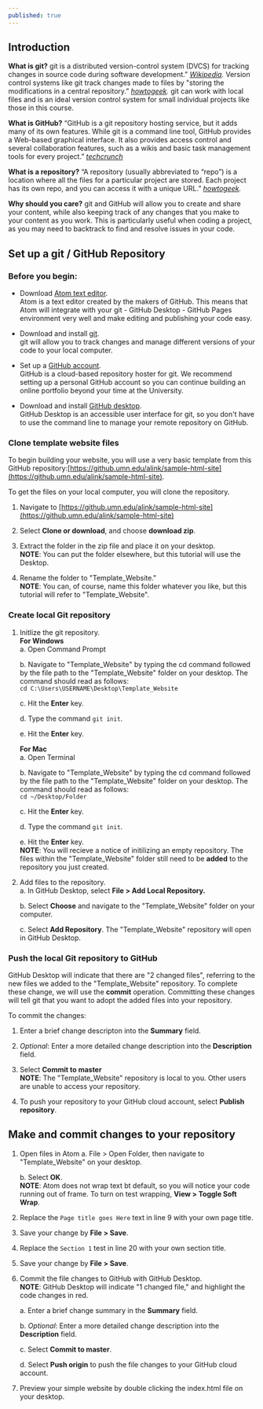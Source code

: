 ```yaml
---
published: true
---
```

## Introduction
**What is git?** git is a distributed version-control system (DVCS) for tracking changes in source code during software development.” *[Wikipedia](https://en.wikipedia.org/wiki/Git).* Version control systems like git track changes made to files by "storing the modifications in a central repository.” *[howtogeek](https://www.howtogeek.com/180167/htg-explains-what-is-github-and-what-do-geeks-use-it-for/).* git can work with local files and is an ideal version control system for small individual projects like those in this course. 

**What is GitHub?** “GitHub is a git repository hosting service, but it adds many of its own features. While git is a command line tool, GitHub provides a Web-based graphical interface. It also provides access control and several collaboration features, such as a wikis and basic task management tools for every project.” *[techcrunch](https://techcrunch.com/2012/07/14/what-exactly-is-github-anyway)*

**What is a repository?** “A repository (usually abbreviated to “repo”) is a location where all the files for a particular project are stored. Each project has its own repo, and you can access it with a unique URL.” *[howtogeek](https://www.howtogeek.com/180167/htg-explains-what-is-github-and-what-do-geeks-use-it-for/).* 

**Why should you care?** git and GitHub will allow you to create and share your content, while also keeping track of any changes that you make to your content as you work. This is particularly useful when coding a project, as you may need to backtrack to find and resolve issues in your code. 

## Set up a git / GitHub Repository
### Before you begin:
* Download [Atom text editor](https://atom.io/).  
    Atom is a text editor created by the makers of GitHub. This means that Atom will integrate with your git - GitHub Desktop - GitHub Pages environment very well and make editing and publishing your code easy.

* Download and install [git](https://git-scm.com/).  
    git will allow you to track changes and manage different versions of your code to your local computer. 

* Set up a [GitHub account](https://github.com).  
   GitHub is a cloud-based repository hoster for git. We recommend setting up a personal GitHub account so you can continue building an online portfolio beyond your time at the University.

* Download and install [GitHub desktop](https://desktop.github.com/).  
    GitHub Desktop is an accessible user interface for git, so you don't have to use the command line to manage your remote repository on GitHub.  

### Clone template website files
To begin building your website, you will use a very basic template from this GitHub repository:[https://github.umn.edu/alink/sample-html-site](https://github.umn.edu/alink/sample-html-site).

To get the files on your local computer, you will clone the repository.
1. Navigate to [https://github.umn.edu/alink/sample-html-site](https://github.umn.edu/alink/sample-html-site)  

2. Select **Clone or download**, and choose **download zip**.  

3. Extract the folder in the zip file and place it on your desktop.  
**NOTE**: You can put the folder elsewhere, but this tutorial will use the Desktop.  

4. Rename the folder to "Template_Website."  
**NOTE**: You can, of course, name this folder whatever you like, but this tutorial will refer to "Template_Website".

### Create local Git repository
1. Initlize the git repository.  
	**For Windows**  
    a. Open Command Prompt  
    
    b. Navigate to "Template_Website" by typing the cd command followed by the file path to the "Template_Website" folder on your desktop. The command should read as follows:  
    `cd C:\Users\USERNAME\Desktop\Template_Website`
    
    c. Hit the **Enter** key. 
    
    d. Type the command `git init`.  
    
    e. Hit the **Enter** key.  
    
    **For Mac**  
    a. Open Terminal  
    
    b. Navigate to "Template_Website" by typing the cd command followed by the file path to the "Template_Website" folder on your desktop. The command should read as follows:  
    `cd ~/Desktop/Folder`
    
    c. Hit the **Enter** key.  
    
    d. Type the command `git init`. 
    
    e. Hit the **Enter** key.  
    **NOTE**: You will recieve a notice of initilizing an empty repository. The files within the "Template_Website" folder still need to be **added** to the repository you just created.  

2. Add files to the repository.  
	a. In GitHub Desktop, select **File > Add Local Repository.**  
    
    b. Select **Choose** and navigate to the "Template_Website" folder on your computer.  
    
    c. Select **Add Repository**. The "Template_Website" repository will open in GitHub Desktop.  
    
### Push the local Git repository to GitHub 
GitHub Desktop will indicate that there are "2 changed files", referring to the new files we added to the "Template_Website" repository. To complete these change, we will use the **commit** operation. Committing these changes will tell git that you want to adopt the added files into your repository. 

To commit the changes:
1. Enter a brief change descripton into the **Summary** field. 

2. *Optional*: Enter a more detailed change description into the **Description** field.

3. Select **Commit to master**  
**NOTE**: The "Template_Website" repository is local to you. Other users are unable to access your repository.  

4. To push your repository to your GitHub cloud account, select **Publish repository**.

## Make and commit changes to your repository
1. Open files in Atom
	a. File > Open Folder, then navigate to "Template_Website" on your desktop.
    
    b. Select **OK**.  
    **NOTE**: Atom does not wrap text bt default, so you will notice your code running out of frame. To turn on test wrapping, **View > Toggle Soft Wrap**. 
    
2. Replace the `Page title goes Here` text in line 9 with your own page title.

3. Save your change by **File > Save**.

4. Replace the `Section 1` test in line 20 with your own section title.

5. Save your change by **File > Save**. 

6. Commit the file changes to GitHub with GitHub Desktop.  
	**NOTE**: GitHub Desktop will indicate "1 changed file," and highlight the code changes in red.  
    
    a. Enter a brief change summary in the **Summary** field.  
    
    b. *Optional*: Enter a more detailed change description into the **Description** field.  
    
    c. Select **Commit to master**.  
    
    d. Select **Push origin** to push the file changes to your GitHub cloud account.

7. Preview your simple website by double clicking the index.html file on your desktop.
